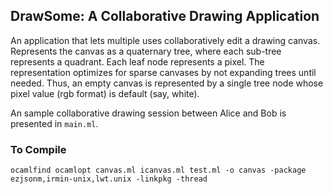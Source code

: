 ## DrawSome: A Collaborative Drawing Application ##

An application that lets multiple uses collaboratively edit a drawing
canvas. Represents the canvas as a quaternary tree, where each
sub-tree represents a quadrant. Each leaf node represents a pixel. The
representation optimizes for sparse canvases by not expanding trees
until needed. Thus, an empty canvas is represented by a single tree
node whose pixel value (rgb format) is default (say, white).

An sample collaborative drawing session between Alice and Bob is
presented in `main.ml`.

### To Compile ###

    ocamlfind ocamlopt canvas.ml icanvas.ml test.ml -o canvas -package ezjsonm,irmin-unix,lwt.unix -linkpkg -thread 

